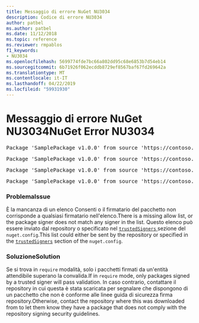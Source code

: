 ```yaml
---
title: Messaggio di errore NuGet NU3034
description: Codice di errore NU3034
author: patbel
ms.author: patbel
ms.date: 11/12/2018
ms.topic: reference
ms.reviewer: rmpablos
f1_keywords:
- NU3034
ms.openlocfilehash: 5699774fde7bc66a802dd95c68e6853b7d54eb14
ms.sourcegitcommit: 6b71926f062ecddb8729ef8567baf67fd269642a
ms.translationtype: MT
ms.contentlocale: it-IT
ms.lasthandoff: 04/22/2019
ms.locfileid: "59931930"
---
```

# <a name="nuget-error-nu3034"></a><span data-ttu-id="7ce1f-103">Messaggio di errore NuGet NU3034</span><span class="sxs-lookup"><span data-stu-id="7ce1f-103">NuGet Error NU3034</span></span>

<pre>Package 'SamplePackage v1.0.0' from source 'https://contoso.com/index.json': signatureValidationMode is set to require, so packages are allowed only if signed by trusted signers; however, no trusted signers were specified.</pre>
<pre>Package 'SamplePackage v1.0.0' from source 'https://contoso.com/index.json': The package signature certificate fingerprint does not match any certificate fingerprint in the allow list.</pre>
<pre>Package 'SamplePackage v1.0.0' from source 'https://contoso.com/index.json': This repository indicated that all its packages are repository signed; however, it listed no signing certificates.</pre>
<pre>Package 'SamplePackage v1.0.0' from source 'https://contoso.com/index.json': This package was not repository signed with a certificate listed by this repository.</pre>

### <a name="issue"></a><span data-ttu-id="7ce1f-104">Problema</span><span class="sxs-lookup"><span data-stu-id="7ce1f-104">Issue</span></span>

<span data-ttu-id="7ce1f-105">È la mancanza di un elenco Consenti o il firmatario del pacchetto non corrisponde a qualsiasi firmatario nell'elenco.</span><span class="sxs-lookup"><span data-stu-id="7ce1f-105">There is a missing allow list, or the package signer does not match any signer in the list.</span></span> <span data-ttu-id="7ce1f-106">Questo elenco può essere inviato dal repository o specificato nel [ `trustedSigners` ](../nuget-config-file.md#trustedsigners-section) sezione del `nuget.config`.</span><span class="sxs-lookup"><span data-stu-id="7ce1f-106">This list could either be sent by the repository or specified in the [`trustedSigners`](../nuget-config-file.md#trustedsigners-section) section of the `nuget.config`.</span></span>

### <a name="solution"></a><span data-ttu-id="7ce1f-107">Soluzione</span><span class="sxs-lookup"><span data-stu-id="7ce1f-107">Solution</span></span>

<span data-ttu-id="7ce1f-108">Se si trova in `require` modalità, solo i pacchetti firmati da un'entità attendibile superano la convalida.</span><span class="sxs-lookup"><span data-stu-id="7ce1f-108">If in `require` mode, only packages signed by a trusted signer will pass validation.</span></span> <span data-ttu-id="7ce1f-109">In caso contrario, contattare il repository in cui questa è stata scaricata per segnalare che dispongono di un pacchetto che non è conforme alle linee guida di sicurezza firma repository.</span><span class="sxs-lookup"><span data-stu-id="7ce1f-109">Otherwise, contact the repository where this was downloaded from to let them know they have a package that does not comply with the repository signing security guidelines.</span></span>
